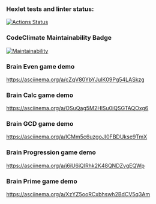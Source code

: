 ### Hexlet tests and linter status:
[![Actions Status](https://github.com/n0ctuary/frontend-project-44/workflows/hexlet-check/badge.svg)](https://github.com/n0ctuary/frontend-project-44/actions)

### CodeClimate Maintainability Badge
[![Maintainability](https://api.codeclimate.com/v1/badges/42da7184b3cdb3659d6c/maintainability)](https://codeclimate.com/github/n0ctuary/frontend-project-44/maintainability)

### Brain Even game demo
https://asciinema.org/a/cZqV80YbYJuIK09Pg54LASkzg

### Brain Calc game demo
https://asciinema.org/a/OSuQag5M2HlSu0iQSGTAQOxg6

### Brain GCD game demo
https://asciinema.org/a/ICMm5c6uzgoJI0FBDUkse9TmX

### Brain Progression game demo
https://asciinema.org/a/j6iU6iQIRhk2K48QNDZvgEQWp

### Brain Prime game demo
https://asciinema.org/a/XzYZ5ooRCxbhswh2BdCV5q3Am
